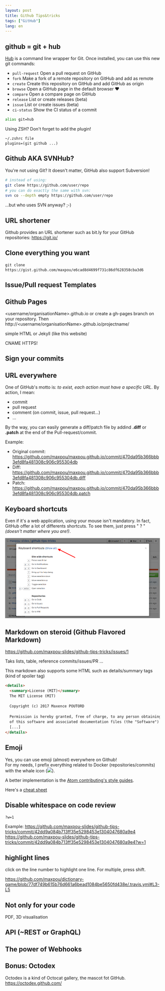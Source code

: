 ```yaml
---
layout: post
title: Github Tips&tricks
tags: ["GitHub"]
lang: en
---
```


## github = git + hub

[Hub](https://hub.github.com) is a command line wrapper for Git. Once installed, you can use this new git commands:

* `pull-request`   Open a pull request on GitHub
* `fork`           Make a fork of a remote repository on GitHub and add as remote
* `create`         Create this repository on GitHub and add GitHub as origin
* `browse`         Open a GitHub page in the default browser ❤️
* `compare`        Open a compare page on GitHub
* `release`        List or create releases (beta)
* `issue`          List or create issues (beta)
* `ci-status`      Show the CI status of a commit

```sh
alias git=hub
```

Using ZSH? Don't forget to add the plugin!

```
~/.zshrc file
plugins=(git github ...)
```


## Github AKA SVNHub?

You're not using Git? It doesn't matter, GitHub also support Subversion!

```bash
# instead of using:
git clone https://github.com/user/repo
# you can do exactly the same with svn:
svn co --depth empty https://github.com/user/repo
```

...but who uses SVN anyway? ;-)

## URL shortener

Github provides an URL shortener such as bit.ly for your GitHub repositories: https://git.io/


## Clone everything you want

```
git clone https://gist.github.com/maxpou/e6cad8d4699f731c86df628358cba3d6
```

## Issue/Pull request Templates

## Github Pages

<username/organisationName>.github.io or create a gh-pages branch on your repository. Then http://<username/organisationName>.github.io/projectname/

simple HTML
or Jekyll (like this website)

CNAME
HTTPS!


## Sign your commits



## URL everywhere

One of GitHub's motto is: *to exist, each action must have a specific URL*. By action, I mean:

* commit
* pull request
* comment (on commit, issue, pull request...)
* ...

By the way, you can easily generate a diff/patch file by addind **.diff** or **.patch** at the end of the Pull-request/commit.  

Example:
* Original commit: https://github.com/maxpou/maxpou.github.io/commit/470da95b366bbb3efd8fa481308c906c955304db
* Diff: https://github.com/maxpou/maxpou.github.io/commit/470da95b366bbb3efd8fa481308c906c955304db.diff
* Patch: https://github.com/maxpou/maxpou.github.io/commit/470da95b366bbb3efd8fa481308c906c955304db.patch


## Keyboard shortcuts

Even if it's a web application, using your mouse isn't mandatory. In fact, GitHub offer a lot of differents shortcuts.
To see them, just press " ? " *(doesn't matter where you are!)*.

![](images/articles/github-tips-tricks/keyboard-shortcuts-help.png)


## Markdown on steroid (Github Flavored Markdown)

https://github.com/maxpou-slides/github-tips-tricks/issues/1

Taks lists, table, reference commits/issues/PR ...


This markdown also supports some HTML such as details/summary tags (kind of spoiler tag)

```HTML
<details>
  <summary>License (MIT)</summary>
  The MIT License (MIT)

  Copyright (c) 2017 Maxence POUTORD

  Permission is hereby granted, free of charge, to any person obtaining a copy
  of this software and associated documentation files (the "Software")
  [...]
</details>
```


## Emoji

Yes, you can use emoji (almost) everywhere on Github!  
For my needs, I prefix everything related to Docker (repositories/commits) with the whale icon (![](https://assets-cdn.github.com/images/icons/emoji/unicode/1f433.png)).

A better implementation is the [Atom contributing's style guides](https://github.com/atom/atom/blob/master/CONTRIBUTING.md#styleguides).

Here's a [cheat sheet](http://www.webpagefx.com/tools/emoji-cheat-sheet/)




## Disable whitespace on code review

`?w=1`

Example:
https://github.com/maxpou-slides/github-tips-tricks/commit/42dd9a084b713ff35e5298453e1304047680a9e4
https://github.com/maxpou-slides/github-tips-tricks/commit/42dd9a084b713ff35e5298453e1304047680a9e4?w=1



## highlight lines

click on the line number to highlight one line. For multiple, press shift.

https://github.com/maxpou/dictionary-game/blob/77df749b615b76d661a6bead1084be5650fd438e/.travis.yml#L3-L5


## Not only for your code

PDF, 3D visualisation

## API (~REST or GraphQL)



## The power of Webhooks

## Bonus: Octodex

Octodex is a kind of Octocat gallery, the mascot fot GitHub.
https://octodex.github.com/

